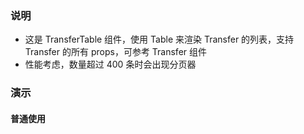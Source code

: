 ### 说明

-   这是 TransferTable 组件，使用 Table 来渲染 Transfer 的列表，支持 Transfer 的所有 props，可参考 Transfer 组件
-   性能考虑，数量超过 400 条时会出现分页器

### 演示

#### 普通使用

```js {"codepath": "transferTable.jsx"}
```
